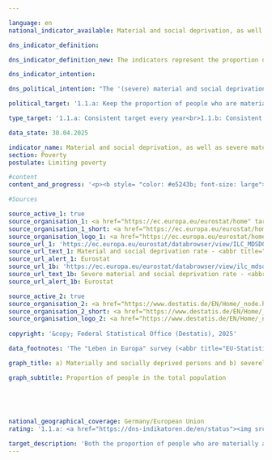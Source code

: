 ```yaml
---

language: en        
national_indicator_available: Material and social deprivation, as well as severe material and social deprivation        

dns_indicator_definition:         

dns_indicator_definition_new: The indicators represent the proportion of people in the total population (in per cent) who are considered to be materially and socially deprived (1.1.a) or severely materially and socially deprived (1.1.b). Material and social deprivation describes the involuntary renunciation of selected consumption due to financial problems and the lack of certain consumer goods for financial reasons.        

dns_indicator_intention:         

dns_political_intention: "The '(severe) material and social deprivation' indicator (also: (severe) material and social deprivation) is intended to identify individual situations of deprivation in order to illustrate living conditions at risk of poverty. It is also part of the Federal Government's detailed poverty and wealth report."        

political_target: '1.1.a: Keep the proportion of people who are materially and socially deprived below the <abbr title="European Union" tabindex="0">EU</abbr> average by 2030<br>1.1.b: Keep the proportion of people suffering severe material and social deprivation below the <abbr title="European Union" tabindex="0">EU</abbr> average by 2030'        

type_target: '1.1.a: Consistent target every year<br>1.1.b: Consistent target every year'        

data_state: 30.04.2025        

indicator_name: Material and social deprivation, as well as severe material and social deprivation        
section: Poverty        
postulate: Limiting poverty        

#content         
content_and_progress: '<p><b style= "color: #e5243b; font-size: large">1.1.a, b Material and social deprivation, as well as severe material and social deprivation</b><br><br>The data used for this indicator is based on the Europe-wide harmonised annual survey on income and living conditions (<abbr title="EU-Statistics on Income and Living Conditions" tabindex="0">EU-SILC</abbr>). In the 2020&nbsp;survey year, <abbr title="EU-Statistics on Income and Living Conditions" tabindex="0">EU-SILC</abbr> underwent extensive methodological revisions and was integrated into the microcensus in response to increasing demands for up-to-date data and the provision of more detailed regional results. As a result of this realignment, the data from 2020&nbsp;onwards is not comparable with that of previous years.<br><br>As part of the development of the Europe 2030&nbsp;targets, the previous indicator of "material deprivation" was revised and expanded to include aspects of social deprivation. Since 2021, it has therefore been referred to as the indicator of "material and social deprivation". Individuals affected by material and social deprivation experience significantly restricted living conditions due to a lack of financial resources. They, or the household in which they live, are unable to afford at least five of the following thirteen specified items&nbsp;–&nbsp;in the case of severe material and social deprivation, this applies to at least seven of the thirteen items:<br><br>The household cannot afford:<br><br>1. To pay rent, mortgage instalments, utility bills, or consumer/instalment loans on time;<br>2. To keep the home adequately warm;<br>3. To cover unexpected expenses of a certain amount from their own resources;<br>4. To eat a meal containing meat, fish or a vegetarian equivalent every other day;<br>5. To take a one-week holiday away from home each year;<br>6. To own a car (excluding company or business cars);<br>7. To replace worn-out furniture.<br><br>The individual cannot afford:<br><br>8. To replace worn-out clothes with new (not second-hand) garments;<br>9. To own at least two pairs of properly fitting shoes in good condition;<br>10. To spend a small amount of money each week on themselves;<br>11. To participate regularly in leisure activities (even if they involve costs);<br>12. To meet with friends or family for a drink or meal at least once a month;<br>13. To have an internet connection.<br><br>The six individual indicators (points 8&nbsp;to 13) are only collected for persons aged 16&nbsp;and over. For children under 16, the data is derived from the responses of household members aged 16&nbsp;and over. The rule applied is: if at least half of the household members aged 16&nbsp;or over report being unable to afford a specific item (such as replacing worn-out clothes), this is assumed to apply to the children under 16&nbsp;in that household as well. In addition, it is assessed whether children under 16&nbsp;live in a disadvantaged household&nbsp;–&nbsp;that is, whether at least three of the seven household-level criteria are met (such as not being able to heat the home adequately).<br><br>To ensure data comparability, the Statistical Office of the European Union (<abbr title="European Statistical Office" tabindex="0">Eurostat</abbr>) has recalculated figures for years prior to 2021&nbsp;based on the new indicator.<br><br>Over time, deprivation rates in the <abbr title="European Union" tabindex="0">EU</abbr> have consistently been higher than those in Germany. According to <abbr title="European Statistical Office" tabindex="0">Eurostat</abbr> calculations, in 2024, 12.1&nbsp;% of the <abbr title="European Union" tabindex="0">EU</abbr> population were affected by material and social deprivation. This figure was 0.7&nbsp;percentage points higher than the corresponding figure for Germany, which stood at 11.4&nbsp;%. The difference was smaller in the case of severe material and social deprivation: in 2024, 6.2&nbsp;% of the population in Germany were affected&nbsp;–&nbsp;only 0.2&nbsp;percentage points below the <abbr title="European Union" tabindex="0">EU</abbr> average. The politically determined target was therefore met in 2024&nbsp;–&nbsp;although in the case of severe deprivation, only narrowly.<br><br>Clearer differences emerge within Germany across age groups. The deprivation rate among those under the age of 16&nbsp;stood at 13.0&nbsp;%, above the national average, whereas it was only 8.1&nbsp;% for those aged 65&nbsp;and over. A similar pattern appears with regard to severe material and social deprivation: 7.5&nbsp;% of under-16s were affected, compared to just 4.3&nbsp;% of people aged 65&nbsp;and over.<br><br>When examining individual deprivation criteria, some marked differences can also be observed. While comparatively few respondents reported being unable to afford an internet connection (2.5&nbsp;%) or at least two pairs of shoes in good condition (3.9&nbsp;%), around one-third (32.2&nbsp;%) stated that they could not cover unexpected expenses from their own financial resources.</p>'                

#Sources        

source_active_1: true
source_organisation_1: <a href="https://ec.europa.eu/eurostat/home" target="_blank" onclick="return confirm_alert('Eurostat', 'En')">Statistical office of the European Union</a>
source_organisation_1_short: <a href="https://ec.europa.eu/eurostat/home" target="_blank" onclick="return confirm_alert('Eurostat', 'En')">Statistical office of the European Union</a>
source_organisation_logo_1: <a href="https://ec.europa.eu/eurostat/home" target="_blank" onclick="return confirm_alert('Eurostat', 'En')"><img src="https://dns-indikatoren.de/public/OrgImgEn/eurostat.png" alt="Statistical office of the European Union" title=" Click here to visit the homepage of the organizationStatistical office of the European Union" style="height:60px; width:148px; border:transparent"/></a>
source_url_1: 'https://ec.europa.eu/eurostat/databrowser/view/ILC_MDSD07/default/table?lang=en'
source_url_text_1: Material and social deprivation rate - <abbr title="European Statistical Office" tabindex="0">Eurostat</abbr> table [ilc_mdsd07]
source_url_alert_1: Eurostat
source_url_1b: 'https://ec.europa.eu/eurostat/databrowser/view/ilc_mdsd11/default/table?lang=en'
source_url_text_1b: Severe material and social deprivation rate - <abbr title="European Statistical Office" tabindex="0">Eurostat</abbr> table [ilc_mdsd11]
source_url_alert_1b: Eurostat

source_active_2: true
source_organisation_2: <a href="https://www.destatis.de/EN/Home/_node.html" target="_blank">Federal Statistical Office</a>
source_organisation_2_short: <a href="https://www.destatis.de/EN/Home/_node.html" target="_blank">Federal Statistical Office</a>
source_organisation_logo_2: <a href="https://www.destatis.de/EN/Home/_node.html" target="_blank"><img src="https://dns-indikatoren.de/public/OrgImgEn/destatis.png" alt="Federal Statistical Office" title=" Click here to visit the homepage of the organizationFederal Statistical Office" style="height:60px; width:148px; border:transparent"/></a>
        
copyright: '&copy; Federal Statistical Office (Destatis), 2025'        

data_footnotes: 'The "Leben in Europa" survey (<abbr title="EU-Statistics on Income and Living Conditions" tabindex="0">EU-SILC</abbr>), which was previously conducted separately, was integrated into the microcensus as a sub-sample in 2020. Due to the change from a voluntary survey to a survey with general obligation to participate, combined with a new sample composition, it is neither possible to compare the data of the survey year 2020&nbsp;with previous years (break in time series).<br>• From 2020: <abbr title="European Union consisting of 27&nbsp;member states (without United Kingdom)" tabindex="0">EU-27</abbr>&nbsp;(without <abbr title="United Kingdom" tabindex="0">UK</abbr>).'        

graph_title: a) Materially and socially deprived persons and b) severely materially and socially deprived persons        

graph_subtitle: Proportion of people in the total population        

        

                

national_geographical_coverage: Germany/European Union        
rating: '1.1.a: <a href="https://dns-indikatoren.de/en/status"><img src="https://sdg-indikatoren.de/public/Wettersymbole/Leicht bewölkt.png" title="In 2024 the target value or a better value was achieved, but the average change pointed in the direction of deterioration." alt="Weathersymbol: Clouded sun"/></a><br>1.1.b: <a href="https://dns-indikatoren.de/en/status"><img src="https://sdg-indikatoren.de/public/Wettersymbole/Leicht bewölkt.png" title="In 2024 the target value or a better value was achieved, but the average change pointed in the direction of deterioration." alt="Weathersymbol: Clouded sun"/></a>'        

target_description: 'Both the proportion of people who are materially and socially deprived (1.1.a) and the proportion of people who are severely materially and socially deprived (1.1.b) should be below the corresponding proportion in the <abbr title="European Union" tabindex="0">EU</abbr> each year.<br><br>Based on the target formulation, the difference between the <abbr title="European Union" tabindex="0">EU</abbr> value and the value for Germany is calculated for each year. The indicator values from 2020&nbsp;to 2024&nbsp;are considered for both indicators (due to methodological changes to the survey concept).<br><br>The difference is positive for both indicators for the year 2024, <abbr title="that is" tabindex="0">i.e.</abbr> the share in Germany is lower than the share in the <abbr title="European Union" tabindex="0">EU</abbr> in each case. The politically defined targets have been achieved in 2024, but the differences have steadily decreased over the last five years, meaning that the indicators for 2024&nbsp;are rated as "slightly cloudy".<br><br><u>Note:</u> The reference to the proportions in the <abbr title="European Union" tabindex="0">EU</abbr> as target figures means that the indicators can be assessed positively, even if the proportions of the (significantly) materially and socially deprived population in Germany have increased.'        
---
```


